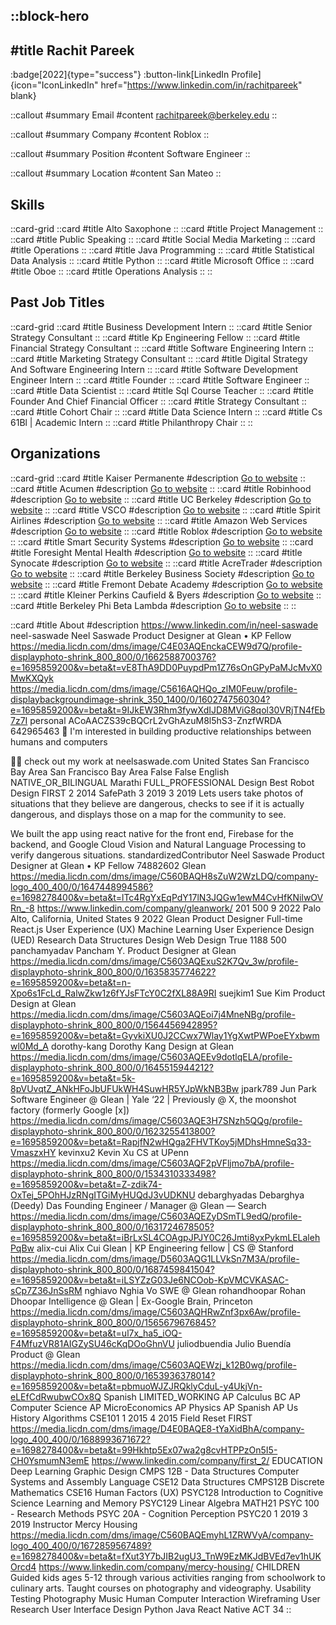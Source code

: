 ::block-hero
---
#title
Rachit Pareek
---

:badge[2022]{type="success"}
:button-link[LinkedIn Profile]{icon="IconLinkedIn" href="https://www.linkedin.com/in/rachitpareek" blank}

::callout
#summary
Email
#content
rachitpareek@berkeley.edu
::

::callout
#summary
Company
#content
Roblox
::

::callout
#summary
Position
#content
Software Engineer
::

::callout
#summary
Location
#content
San Mateo
::

## Skills
::card-grid
::card
#title
Alto Saxophone
::
::card
#title
Project Management
::
::card
#title
Public Speaking
::
::card
#title
Social Media Marketing
::
::card
#title
Operations
::
::card
#title
Java Programming
::
::card
#title
Statistical Data Analysis
::
::card
#title
Python
::
::card
#title
Microsoft Office
::
::card
#title
Oboe
::
::card
#title
Operations Analysis
::
::

## Past Job Titles
::card-grid
::card
#title
Business Development Intern
::
::card
#title
Senior Strategy Consultant
::
::card
#title
Kp Engineering Fellow
::
::card
#title
Financial Strategy Consultant
::
::card
#title
Software Engineering Intern
::
::card
#title
Marketing Strategy Consultant
::
::card
#title
Digital Strategy And Software Engineering Intern
::
::card
#title
Software Development Engineer Intern
::
::card
#title
Founder
::
::card
#title
Software Engineer
::
::card
#title
Data Scientist
::
::card
#title
Sql Course Teacher
::
::card
#title
Founder And Chief Financial Officer
::
::card
#title
Strategy Consultant
::
::card
#title
Cohort Chair
::
::card
#title
Data Science Intern
::
::card
#title
Cs 61Bl | Academic Intern
::
::card
#title
Philanthropy Chair
::
::

## Organizations
::card-grid
::card
#title
Kaiser Permanente
#description
[Go to website](kp.org)
::
::card
#title
Acumen
#description
[Go to website](acumen.org)
::
::card
#title
Robinhood
#description
[Go to website](robinhood.com)
::
::card
#title
UC Berkeley
#description
[Go to website](berkeley.edu)
::
::card
#title
VSCO
#description
[Go to website](vsco.co)
::
::card
#title
Spirit Airlines
#description
[Go to website](spirit.com)
::
::card
#title
Amazon Web Services
#description
[Go to website](amazonaws.com)
::
::card
#title
Roblox
#description
[Go to website](roblox.com)
::
::card
#title
Smart Security Systems
#description
[Go to website](sss.network)
::
::card
#title
Foresight Mental Health
#description
[Go to website](foresightmentalhealth.com)
::
::card
#title
Synocate
#description
[Go to website](synocate.com)
::
::card
#title
AcreTrader
#description
[Go to website](acretrader.com)
::
::card
#title
Berkeley Business Society
#description
[Go to website](berkeleybusinesssociety.com)
::
::card
#title
Fremont Debate Academy
#description
[Go to website](fremontdebateacademy.org)
::
::card
#title
Kleiner Perkins Caufield & Byers
#description
[Go to website](kpcb.com)
::
::card
#title
Berkeley Phi Beta Lambda
#description
[Go to website](berkeleypbl.com)
::
::

::card
#title
About
#description
https://www.linkedin.com/in/neel-saswade neel-saswade Neel Saswade Product Designer at Glean • KP Fellow https://media.licdn.com/dms/image/C4E03AQEnckaCEW9d7Q/profile-displayphoto-shrink_800_800/0/1662588700376?e=1695859200&v=beta&t=vE8ThA9DD0PuypdPm1Z76sOnGPyPaMJcMvX0MwKXQyk https://media.licdn.com/dms/image/C5616AQHQo_zlM0Feuw/profile-displaybackgroundimage-shrink_350_1400/0/1602747560304?e=1695859200&v=beta&t=9IJkEW3Rhm3fywXdIJD8MViG8qol30VRjTN4fEb7z7I personal ACoAACZS39cBQCrL2vGhAzuM8l5hS3-ZnzfWRDA 642965463 🦾 I'm interested in building productive relationships between humans and computers 

👨‍🎨 check out my work at neelsaswade.com United States San Francisco Bay Area San Francisco Bay Area False False English NATIVE_OR_BILINGUAL Marathi FULL_PROFESSIONAL Design Best Robot Design  FIRST 2 2014 SafePath 3 2019 3 2019 Lets users take photos of situations that they believe are dangerous, checks to see if it is actually dangerous, and displays those on a map for the community to see.

We built the app using react native for the front end, Firebase for the backend, and Google Cloud Vision and Natural Language Processing to verify dangerous situations. standardizedContributor Neel Saswade Product Designer at Glean • KP Fellow 74882602 Glean https://media.licdn.com/dms/image/C560BAQH8sZuW2WzLDQ/company-logo_400_400/0/1647448994586?e=1698278400&v=beta&t=lTc4RgYxEqPdY17lN3JQGw1ewM4CvHfKNilwOVRn_-8 https://www.linkedin.com/company/gleanwork/ 201 500 9 2022 Palo Alto, California, United States 9 2022 Glean Product Designer Full-time React.js User Experience (UX) Machine Learning User Experience Design (UED) Research Data Structures Design Web Design True 1188 500 panchamyadav Pancham Y. Product Designer at Glean https://media.licdn.com/dms/image/C5603AQExuS2K7Qv_3w/profile-displayphoto-shrink_800_800/0/1635835774622?e=1695859200&v=beta&t=n-Xpo6s1FcLd_RalwZkw1z6fYJsFTcY0C2fXL88A9RI suejkim1 Sue Kim Product Design at Glean https://media.licdn.com/dms/image/C5603AQEoi7j4MneNBg/profile-displayphoto-shrink_800_800/0/1564456942895?e=1695859200&v=beta&t=GyvkiXU0J2CCwx7Wlay1YgXwtPWPoeEYxbwmwl0Md_A dorothy-kang Dorothy Kang Design at Glean https://media.licdn.com/dms/image/C5603AQEEv9dotlqELA/profile-displayphoto-shrink_800_800/0/1645515944212?e=1695859200&v=beta&t=5k-8pVUvqtZ_ANkHFoJbUFUkWH4SuwHR5YJpWkNB3Bw jpark789 Jun Park Software Engineer @ Glean | Yale ‘22 | Previously @ X, the moonshot factory (formerly Google [x]) https://media.licdn.com/dms/image/C5603AQE3H7SNzh5QQg/profile-displayphoto-shrink_800_800/0/1623255413800?e=1695859200&v=beta&t=RapjfN2wHQga2FHVTKoy5jMDhsHmneSq33-VmaszxHY kevinxu2 Kevin Xu CS at UPenn https://media.licdn.com/dms/image/C5603AQF2pVFljmo7bA/profile-displayphoto-shrink_800_800/0/1534310333498?e=1695859200&v=beta&t=Z-zdik74-OxTej_5POhHJzRNgITGiMyHUQdJ3vUDKNU debarghyadas Debarghya (Deedy) Das Founding Engineer / Manager @ Glean — Search https://media.licdn.com/dms/image/C5603AQEZyDSmTL9edQ/profile-displayphoto-shrink_800_800/0/1631724678505?e=1695859200&v=beta&t=iBrLxSL4COAgpJPJY0C26Jmti8yxPykmLELalehPqBw alix-cui Alix Cui Glean | KP Engineering fellow | CS @ Stanford https://media.licdn.com/dms/image/D5603AQG1LLVkSn7M3A/profile-displayphoto-shrink_800_800/0/1687459841504?e=1695859200&v=beta&t=iLSYZzG03Je6NCOob-KpVMCVKASAC-sCp7Z36JnSsRM nghiavo Nghia Vo SWE @ Glean rohandhoopar Rohan Dhoopar Intelligence @ Glean | Ex-Google Brain, Princeton https://media.licdn.com/dms/image/C5603AQHRwZnf3px6Aw/profile-displayphoto-shrink_800_800/0/1565679676845?e=1695859200&v=beta&t=ul7x_ha5_iOQ-F4MfuzVR81AIGZySU46cKqDOoGhnVU juliodbuendia Julio Buendía Product @ Glean https://media.licdn.com/dms/image/C5603AQEWzj_k12B0wg/profile-displayphoto-shrink_800_800/0/1653936378014?e=1695859200&v=beta&t=pbmuoWJZJRQklyCduL-y4UkjVn-eLEfCdRwubwCOx8Q Spanish LIMITED_WORKING AP Calculus BC AP Computer Science AP MicroEconomics AP Physics AP Spanish AP Us History Algorithms CSE101 1 2015 4 2015 Field Reset FIRST https://media.licdn.com/dms/image/D4E0BAQE8-tYaXidBhA/company-logo_400_400/0/1688993671672?e=1698278400&v=beta&t=99Hkhtp5Ex07wa2g8cvHTPPzOn5I5-CH0YsmumN3emE https://www.linkedin.com/company/first_2/ EDUCATION Deep Learning Graphic Design CMPS 12B - Data Structures Computer Systems and Assembly Language CSE12 Data Structures CMPS12B Discrete Mathematics CSE16 Human Factors (UX) PSYC128 Introduction to Cognitive Science Learning and Memory PSYC129 Linear Algebra MATH21 PSYC 100 - Research Methods PSYC 20A - Cognition Perception PSYC20 1 2019 3 2019 Instructor Mercy Housing https://media.licdn.com/dms/image/C560BAQEmyhL1ZRWVyA/company-logo_400_400/0/1672859567489?e=1698278400&v=beta&t=fXut3Y7bJIB2ugU3_TnW9EzMKJdBVEd7ev1hUKOrcd4 https://www.linkedin.com/company/mercy-housing/ CHILDREN Guided kids ages 5-12 through various activities ranging from schoolwork to culinary arts. Taught courses on photography and videography. Usability Testing Photography Music Human Computer Interaction Wireframing User Research User Interface Design Python Java React Native ACT 34
::
